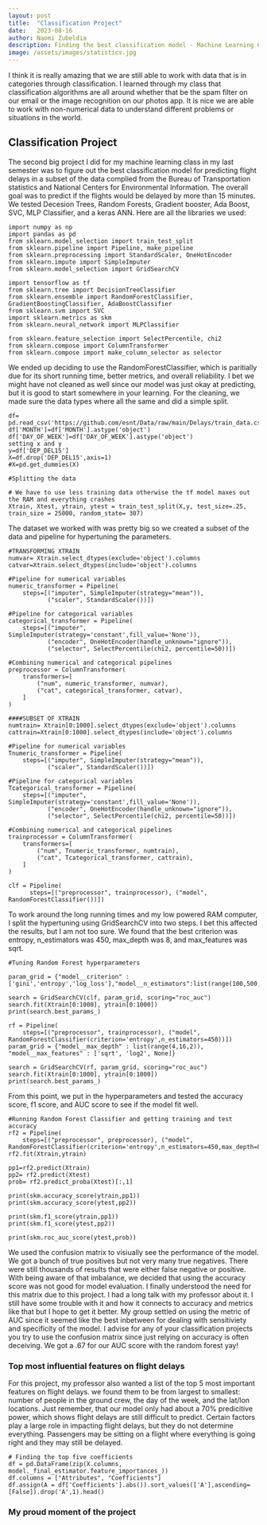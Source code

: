 ```yaml
---
layout: post
title:  "Classification Project"
date:   2023-08-16
author: Naomi Zubeldia
description: Finding the best classification model - Machine Learning Class project
image: /assets/images/statistics.jpg
---
```


I think it is really amazing that we are still able to work with data that is in categories through classification. I
learned through my class that classification algorithms are all around whether that be the spam filter on our email
or the image recognition on our photos app. It is nice we are able to work with non-numerical data to understand different
problems or situations in the world. 

## Classification Project
The second big project I did for my machine learning class in my last semester was to figure out the best classification 
model for predicting flight delays in a subset of the data complied from the Bureau of Transportation statistics and 
National Centers for Environmental Information. The overall goal was to predict if the flights would be delayed by more than
15 minutes. We tested Decesion Trees, Random Forests, Gradient booster, Ada Boost, SVC, MLP Classifier, and a keras ANN. Here
are all the libraries we used:
```
import numpy as np
import pandas as pd
from sklearn.model_selection import train_test_split
from sklearn.pipeline import Pipeline, make_pipeline
from sklearn.preprocessing import StandardScaler, OneHotEncoder
from sklearn.impute import SimpleImputer
from sklearn.model_selection import GridSearchCV

import tensorflow as tf
from sklearn.tree import DecisionTreeClassifier
from sklearn.ensemble import RandomForestClassifier, GradientBoostingClassifier, AdaBoostClassifier
from sklearn.svm import SVC
import sklearn.metrics as skm
from sklearn.neural_network import MLPClassifier

from sklearn.feature_selection import SelectPercentile, chi2
from sklearn.compose import ColumnTransformer
from sklearn.compose import make_column_selector as selector

```
We ended up deciding to use the RandomForestClassifier, which is paritially due for its short running time, better
metrics, and overall reliability. I bet we might have not cleaned as well since our model was just okay at predicting, but
it is good to start somewhere in your learning. For the cleaning, we made sure the data types where all the same and 
did a simple split.
```
df= pd.read_csv('https://github.com/esnt/Data/raw/main/Delays/train_data.csv.zip')
df['MONTH']=df['MONTH'].astype('object')
df['DAY_OF_WEEK']=df['DAY_OF_WEEK'].astype('object')
setting x and y
y=df['DEP_DEL15']
X=df.drop('DEP_DEL15',axis=1)
#X=pd.get_dummies(X)

#Splitting the data

# We have to use less training data otherwise the tf model maxes out the RAM and everything crashes
Xtrain, Xtest, ytrain, ytest = train_test_split(X,y, test_size=.25, train_size = 25000, random_state= 307)

```
The dataset we worked with was pretty big so we created a subset of the data and pipeline for hypertuning the parameters.
```
#TRANSFORMING XTRAIN
numvar= Xtrain.select_dtypes(exclude='object').columns
catvar=Xtrain.select_dtypes(include='object').columns

#Pipeline for numerical variables
numeric_transformer = Pipeline(
    steps=[("imputer", SimpleImputer(strategy="mean")),
           ("scaler", StandardScaler())])

#Pipeline for categorical variables
categorical_transformer = Pipeline(
    steps=[("imputer", SimpleImputer(strategy='constant',fill_value='None')),
           ("encoder", OneHotEncoder(handle_unknown="ignore")),
           ("selector", SelectPercentile(chi2, percentile=50))])

#Combining numerical and categorical pipelines
preprocessor = ColumnTransformer(
    transformers=[
        ("num", numeric_transformer, numvar),
        ("cat", categorical_transformer, catvar),
    ]
)

####SUBSET OF XTRAIN
numtrain= Xtrain[0:1000].select_dtypes(exclude='object').columns
cattrain=Xtrain[0:1000].select_dtypes(include='object').columns

#Pipeline for numerical variables
Tnumeric_transformer = Pipeline(
    steps=[("imputer", SimpleImputer(strategy="mean")),
           ("scaler", StandardScaler())])

#Pipeline for categorical variables
Tcategorical_transformer = Pipeline(
    steps=[("imputer", SimpleImputer(strategy='constant',fill_value='None')),
           ("encoder", OneHotEncoder(handle_unknown="ignore")),
           ("selector", SelectPercentile(chi2, percentile=50))])

#Combining numerical and categorical pipelines
trainprocessor = ColumnTransformer(
    transformers=[
        ("num", Tnumeric_transformer, numtrain),
        ("cat", Tcategorical_transformer, cattrain),
    ]
)

clf = Pipeline(
      steps=[("preprocessor", trainprocessor), ("model", RandomForestClassifier())])

```
To work around the long running times and my low powered RAM computer, I split the hypertuning using GridSearchCV 
into two steps. I bet this affected the results, but I am not too sure. We found that the best criterion was
entropy, n_estimators was 450, max_depth was 8, and max_features was sqrt.
```
#Tuning Random Forest hyperparameters

param_grid = {"model__criterion" : ['gini','entropy','log_loss'],"model__n_estimators":list(range(100,500,50))}

search = GridSearchCV(clf, param_grid, scoring="roc_auc")
search.fit(Xtrain[0:1000], ytrain[0:1000])
print(search.best_params_)

rf = Pipeline(
    steps=[("preprocessor", trainprocessor), ("model", RandomForestClassifier(criterion='entropy',n_estimators=450))])
param_grid = {"model__max_depth" : list(range(4,16,2)), "model__max_features" : ['sqrt', 'log2', None]}

search = GridSearchCV(rf, param_grid, scoring="roc_auc")
search.fit(Xtrain[0:1000], ytrain[0:1000])
print(search.best_params_)

```
From this point, we put in the hyperparameters and tested the accuracy score, f1 score, and AUC score to see if the
model fit well.

```
#Running Random Forest Classifier and getting training and test accuracy
rf2 = Pipeline(
    steps=[("preprocessor", preprocessor), ("model", RandomForestClassifier(criterion='entropy',n_estimators=450,max_depth=8,max_features='sqrt'))])
rf2.fit(Xtrain,ytrain)

pp1=rf2.predict(Xtrain)
pp2= rf2.predict(Xtest)
prob= rf2.predict_proba(Xtest)[:,1]

print(skm.accuracy_score(ytrain,pp1))
print(skm.accuracy_score(ytest,pp2))

print(skm.f1_score(ytrain,pp1))
print(skm.f1_score(ytest,pp2))

print(skm.roc_auc_score(ytest,prob))

```

We used the confusion matrix to visiually see the performance of the model. We got a bunch of true positives but 
not very many true negatives. There were still thousands of results that were either false negative or positive. With
being aware of that imbalance, we decided that using the accuracy score was not good for model evaluation. I finally
understood the need for this matrix due to this project. I had a long talk with my professor about it. I still have 
some trouble with it and how it connects to accuracy and metrics like that but I hope to get it better. My group settled
on using the metric of AUC since it seemed like the best inbetween for dealing with sensitiviety and specificity of the model.
I advise for any of your classification projects you try to use the confusion matrix since just relying on accuracy 
is often deceiving. 
We got a .67 for our AUC score with the random forest yay! 

### Top most influential features on flight delays
For this project, my professor also wanted a list of the top 5 most important features on flight delays. we found 
them to be from largest to smallest: number of people in the ground crew, the day of the week, and the lat/lon locations.
Just remember, that our model only had about a 70% predicitive power, which shows flight delays are still difficult
to predict. Certain factors play a large role in impacting flight delays, but they do not determine everything. 
Passengers may be sitting on a flight where everything is going right and they may still be delayed.
```
# Finding the top five coefficients
df = pd.DataFrame(zip(X.columns, model._final_estimator.feature_importances_))
df.columns = ["Attributes", "Coefficients"]
df.assign(A = df['Coefficients'].abs()).sort_values(['A'],ascending=[False]).drop('A',1).head()

```

### My proud moment of the project







